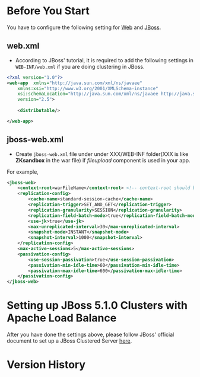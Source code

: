 # Before You Start

You have to configure the following setting for
[Web](#web.xml) and [JBoss](#jboss-web.xml).

## web.xml

- According to JBoss' tutorial, it is required to add the following
  settings in `WEB-INF/web.xml` if you are doing clustering in JBoss.

```xml
<?xml version="1.0"?>
<web-app  xmlns="http://java.sun.com/xml/ns/javaee"
    xmlns:xsi="http://www.w3.org/2001/XMLSchema-instance" 
    xsi:schemaLocation="http://java.sun.com/xml/ns/javaee http://java.sun.com/xml/ns/javaee/web-app_2_5.xsd"
    version="2.5">
    
    <distributable/>

</web-app>
```

## jboss-web.xml

- Create `jboss-web.xml` file under under XXX/WEB-INF folder(XXX is like
  **ZKsandbox** in the war file) if *fileupload* component is used in
  your app.

For example,

```xml
<jboss-web>
    <context-root>warFileName</context-root> <!-- context-root should be the same with war file name -->    
    <replication-config>
        <cache-name>standard-session-cache</cache-name>
        <replication-trigger>SET_AND_GET</replication-trigger>
        <replication-granularity>SESSION</replication-granularity>
        <replication-field-batch-mode>true</replication-field-batch-mode>
        <use-jk>true</use-jk>
        <max-unreplicated-interval>30</max-unreplicated-interval>
        <snapshot-mode>INSTANT</snapshot-mode>
        <snapshot-interval>1000</snapshot-interval>
    </replication-config>
    <max-active-sessions>5</max-active-sessions>
    <passivation-config>
        <use-session-passivation>true</use-session-passivation>
        <passivation-min-idle-time>60</passivation-min-idle-time>
        <passivation-max-idle-time>600</passivation-max-idle-time>
    </passivation-config>
</jboss-web>
```

# Setting up JBoss 5.1.0 Clusters with Apache Load Balance

After you have done the settings above, please follow JBoss' official
document to set up a JBoss Clustered Server
[here](http://docs.jboss.org/jbossclustering/cluster_guide/5.1/html-single/index.html).

# Version History
